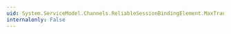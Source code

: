 ```yaml
---
uid: System.ServiceModel.Channels.ReliableSessionBindingElement.MaxTransferWindowSize
internalonly: False
---
```

